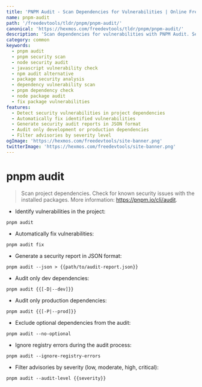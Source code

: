 ```yaml
---
title: 'PNPM Audit - Scan Dependencies for Vulnerabilities | Online Free DevTools by Hexmos'
name: pnpm-audit
path: '/freedevtools/tldr/pnpm/pnpm-audit/'
canonical: 'https://hexmos.com/freedevtools/tldr/pnpm/pnpm-audit/'
description: 'Scan dependencies for vulnerabilities with PNPM Audit. Secure your project by identifying security issues in packages. Free online tool, no registration required.'
category: common
keywords:
  - pnpm audit
  - pnpm security scan
  - node security audit
  - javascript vulnerability check
  - npm audit alternative
  - package security analysis
  - dependency vulnerability scan
  - pnpm dependency check
  - node package audit
  - fix package vulnerabilities
features:
  - Detect security vulnerabilities in project dependencies
  - Automatically fix identified vulnerabilities
  - Generate security audit reports in JSON format
  - Audit only development or production dependencies
  - Filter advisories by severity level
ogImage: 'https://hexmos.com/freedevtools/site-banner.png'
twitterImage: 'https://hexmos.com/freedevtools/site-banner.png'
---
```


# pnpm audit

> Scan project dependencies.
> Check for known security issues with the installed packages.
> More information: <https://pnpm.io/cli/audit>.

- Identify vulnerabilities in the project:

`pnpm audit`

- Automatically fix vulnerabilities:

`pnpm audit fix`

- Generate a security report in JSON format:

`pnpm audit --json > {{path/to/audit-report.json}}`

- Audit only dev dependencies:

`pnpm audit {{[-D|--dev]}}`

- Audit only production dependencies:

`pnpm audit {{[-P|--prod]}}`

- Exclude optional dependencies from the audit:

`pnpm audit --no-optional`

- Ignore registry errors during the audit process:

`pnpm audit --ignore-registry-errors`

- Filter advisories by severity (low, moderate, high, critical):

`pnpm audit --audit-level {{severity}}`
